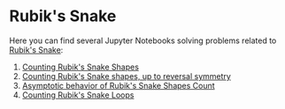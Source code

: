 # Rubik's Snake

Here you can find several Jupyter Notebooks solving
problems related to [Rubik's Snake](https://en.wikipedia.org/wiki/Rubik%27s_Snake):

1. [Counting Rubik's Snake Shapes](count-shapes.ipynb)
2. [Counting Rubik's Snake shapes, up to reversal symmetry](count-shapes-with-reversal.ipynb)
3. [Asymptotic behavior of Rubik's Snake Shapes Count](asymptotic.ipynb)
4. [Counting Rubik's Snake Loops](count-loops.ipynb)
